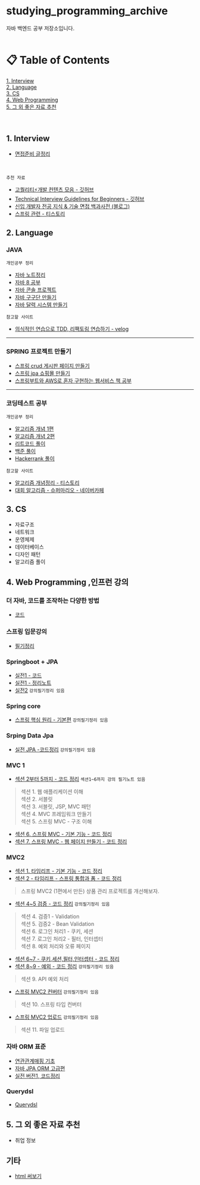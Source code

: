 # studying_programming_archive
자바 백엔드 공부 저장소입니다. <br><br>
# &#128203; Table of Contents
[1. Interview](#1-Interview) <br>
[2. Language](#2-Language) <br>
[3. CS](#3-CS) <br>
[4. Web Programming](#4-Web-Programming) <br>
[5. 그 외 좋은 자료 추천](#5-그-외-좋은-자료-추천) <br><br><br>

## 1. Interview
+ [면접준비 글정리](https://github.com/Kim-Gyuri/studying_programming_archive/blob/main/%EB%A9%B4%EC%A0%91/%EA%B0%9C%EB%B0%9C%20%EC%83%81%EC%8B%9D.md)

<br>

`추천 자료`
+ [고퀄리티⚡개발 컨텐츠 모음 - 깃허브](https://github.com/Integerous/goQuality-dev-contents)
+ [Technical Interview Guidelines for Beginners - 깃허브](https://github.com/JaeYeopHan/Interview_Question_for_Beginner)
+ [신입 개발자 전공 지식 & 기술 면접 백과사전 (블로그)](https://gyoogle.dev/blog/)
+ [스프링 관련 - 티스토리](https://baek-kim-dev.site/69?category=903513)

## 2. Language
### JAVA
`개인공부 정리`
+ [자바 노트정리](https://github.com/Kim-Gyuri/studying_programming_archive/tree/main/%EC%9E%90%EB%B0%94) <br>
+ [자바 8 공부](https://github.com/Kim-Gyuri/java_8_study)
+ [자바 콘솔 프로젝트](https://github.com/Kim-Gyuri/JavaConsoleProject)
+ [자바 구구단 만들기](https://github.com/Kim-Gyuri/Getting-Started-Exercises-Gugudan)
+ [자바 달력 시스템 만들기](https://github.com/Kim-Gyuri/coding-java-calendar/blob/master/src/Scheduler/Calendar.java) <br>

`참고할 사이트`
+ [의식적인 연습으로 TDD, 리팩토링 연습하기 - velog](https://velog.io/@solar/%EC%9E%90%EB%B0%94%EC%A7%80%EA%B8%B0-%EC%9D%98%EC%8B%9D%EC%A0%81%EC%9D%B8-%EC%97%B0%EC%8A%B5%EC%9C%BC%EB%A1%9C-TDD-%EB%A6%AC%ED%8C%A9%ED%86%A0%EB%A7%81-%EC%97%B0%EC%8A%B5%ED%95%98%EA%B8%B0)

---
### SPRING 프로젝트 만들기
+ [스프링 crud 게시판 페이지 만들기](https://github.com/Kim-Gyuri/spring-board-crud-paging)
+ [스프링 jpa 쇼핑몰 만들기](https://github.com/Kim-Gyuri/spring-jpa-shop-web)
+ [스프링부트와 AWS로 혼자 구현하는 웹서비스 책 공부](https://github.com/Kim-Gyuri/webservice)

---
### 코딩테스트 공부
`개인공부 정리`
+ [알고리즘 개념 1편](https://github.com/Kim-Gyuri/Java_datastructure_algorithm)
+ [알고리즘 개념 2편](https://github.com/Kim-Gyuri/Java_datastructure_algorithm2)
+ [리트코드 풀이](https://github.com/Kim-Gyuri/leetcode)
+ [백준 풀이](https://github.com/Kim-Gyuri/studying_programming_archive/tree/main/%EB%B0%B1%EC%A4%80%ED%92%80%EA%B8%B0) <br>
+ [Hackerrank 풀이](https://github.com/Kim-Gyuri/studying_programming_archive/tree/main/HackerRank%20%ED%92%80%EA%B8%B0) <br>

`참고할 사이트` <br>
+ [알고리즘 개념정리 - 티스토리](https://bcp0109.tistory.com/67?category=850495)
+ [대회 알고리즘 - 슈퍼마리오 - 네이버카페](https://blog.naver.com/kks227)


## 3. CS
* 자료구조
* 네트워크
* 운영체제
* 데이터베이스
* 디자인 패턴
* 알고리즘 풀이


## 4. Web Programming ,인프런 강의
### 더 자바, 코드를 조작하는 다양한 방법
+ [코드](https://github.com/Kim-Gyuri/javaStudy-library-framwork)

### 스프링 입문강의
+ [필기정리](https://github.com/Kim-Gyuri/studying_programming_archive/tree/main/%EC%9E%85%EB%AC%B8%20%EC%8A%A4%ED%94%84%EB%A7%81)

### Springboot + JPA
+ [실전1 - 코드](https://github.com/Kim-Gyuri/Spring-Boot-and-JPA-Utilization1---Lecture-Notes)
+ [실전1 - 정리노트](https://github.com/Kim-Gyuri/practice1-springboot-JPA) 
+ [실전2](https://github.com/Kim-Gyuri/-practice2-springboot-JPA) `강의필기정리 있음`


### Spring core
+ [스프링 핵심 원리 - 기본편](https://github.com/Kim-Gyuri/-) `강의필기정리 있음`

### Srping Data Jpa
+ [실전 JPA -코드정리](https://github.com/Kim-Gyuri/-Practice-SpringDataJPA) `강의필기정리 있음`


### MVC 1
- [섹션 2부터 5까지 - 코드 정리](https://github.com/Kim-Gyuri/-MVC-1-) `섹션1~6까지 강의 필기노트 있음`
> 섹션 1. 웹 애플리케이션 이해 <br> 섹션 2. 서블릿 <br> 섹션 3. 서블릿, JSP, MVC 패턴 <br> 섹션 4. MVC 프레임워크 만들기 <br>  섹션 5. 스프링 MVC - 구조 이해

- [섹션 6. 스프링 MVC - 기본 기능 - 코드 정리](https://github.com/Kim-Gyuri/MVC1--1)
- [섹션 7. 스프링 MVC - 웹 페이지 만들기 - 코드 정리](https://github.com/Kim-Gyuri/spring-MVC1-webpage)

### MVC2
+ [섹션 1. 타임리프 - 기본 기능 - 코드 정리](https://github.com/Kim-Gyuri/-MVC2--thymeleaf) 
+ [섹션 2 - 타임리프 - 스프링 통합과 폼 - 코드 정리](https://github.com/Kim-Gyuri/spring-MVC2---)
> 스프링 MVC2 (1편에서 만든) 상품 관리 프로젝트를 개선해보자.
+ [섹션 4~5 검증 - 코드 정리](https://github.com/Kim-Gyuri/spring-MVC2--Validation-) `강의필기정리 있음`
> 섹션 4. 검증1 - Validation <br>
> 섹션 5. 검증2 - Bean Validation <br>
> 섹션 6. 로그인 처리1 - 쿠키, 세션 <br>
> 섹션 7. 로그인 처리2 - 필터, 인터셉터 <br>
> 섹션 8. 예외 처리와 오류 페이지 <br>

+ [섹션 6~7 - 쿠키,세션,필터,인터셉터 - 코드 정리](https://github.com/Kim-Gyuri/SpringMVC2--cookie-session)
+ [섹션 8~9 - 예외 - 코드 정리](https://github.com/Kim-Gyuri/springMvc2-exception)   `강의필기정리 있음`
> 섹션 9. API 예외 처리 

+ [스프링 MVC2 컨버터](https://github.com/Kim-Gyuri/springMVC2-converter)  `강의필기정리 있음`
> 섹션 10. 스프링 타입 컨버터

+ [스프링 MVC2 업로드](https://github.com/Kim-Gyuri/springMVC2-upload) `강의필기정리 있음`
> 섹션 11. 파일 업로드



### 자바 ORM 표준
+ [연관관계매핑 기초](https://github.com/Kim-Gyuri/ORM-JPA--) 
+ [자바 JPA ORM 고급편](https://github.com/Kim-Gyuri/-Practice-SpringDataJPA) 
+ [실전 버전1, 코드정리](https://github.com/Kim-Gyuri/JPA-ORM--1) 


### Querydsl 
+ [Querydsl](https://github.com/Kim-Gyuri/practice-Querydsl) 




## 5. 그 외 좋은 자료 추천
* 취업 정보
## 기타
+ [html 써보기](https://github.com/Kim-Gyuri/web1)


